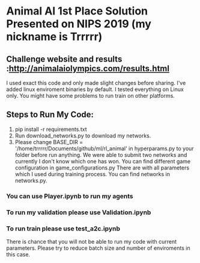 # Animal AI 1st Place Solution Presented on NIPS 2019 (my nickname is Trrrrr)
## Challenge website and results :http://animalaiolympics.com/results.html
I used exact this code and only made slight changes before sharing.
I've added linux enviroment binaries by default. I tested everything on Linux only.
You might have some problems to run train on other platforms.

## Steps to Run My Code:
1) pip install -r requirements.txt
2) Run download_networks.py to download my networks. 
30) Please change BASE_DIR = '/home/trrrrr/Documents/github/ml/rl_animal' in hyperparams.py to your folder before run anything.
We were able to submit two networks and currently I don't know which one has won.
You can find different game configuration in game_configurations.py
There are  with all parameters which I used during training process.
You can find networks in networks.py.

### You can use Player.ipynb to run my agents
### To run my validation please use Validation.ipynb
### To run train please use test_a2c.ipynb

There is chance that you will not be able to run my code with current parameters. Please try to reduce batch size and number of enviroments in this case.





